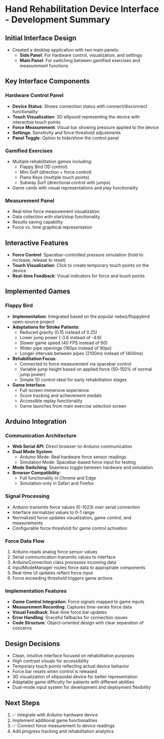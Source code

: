# Hand Rehabilitation Device Interface - Development Summary

## Initial Interface Design
- Created a desktop application with two main panels:
  - **Side Panel**: For hardware control, visualization, and settings
  - **Main Panel**: For switching between gamified exercises and measurement functions

## Key Interface Components

### Hardware Control Panel
- **Device Status**: Shows connection status with connect/disconnect functionality
- **Touch Visualization**: 3D ellipsoid representing the device with interactive touch points
- **Force Measurement**: Visual bar showing pressure applied to the device
- **Settings**: Sensitivity and force threshold adjustments
- **Panel Toggle**: Option to hide/show the control panel

### Gamified Exercises
- Multiple rehabilitation games including:
  - Flappy Bird (1D control)
  - Mini Golf (direction + force control)
  - Piano Keys (multiple touch points)
  - Subway Surf (directional control with jumps)
- Game cards with visual representations and play functionality

### Measurement Panel
- Real-time force measurement visualization
- Data collection with start/stop functionality
- Results saving capability
- Force vs. time graphical representation

## Interactive Features
- **Force Control**: Spacebar-controlled pressure simulation (hold to increase, release to reset)
- **Touch Visualization**: Click to create temporary touch points on the device
- **Real-time Feedback**: Visual indicators for force and touch points

## Implemented Games

### Flappy Bird
- **Implementation**: Integrated based on the popular nebez/floppybird open-source project
- **Adaptations for Stroke Patients**:
  - Reduced gravity (0.15 instead of 0.25)
  - Lower jump power (-3.6 instead of -4.6)
  - Slower game speed (40 FPS instead of 60)
  - Wider pipe openings (160px instead of 90px)
  - Longer intervals between pipes (2100ms instead of 1400ms)
- **Rehabilitation Focus**:
  - Connected to force measurement via spacebar control
  - Variable jump height based on applied force (50-150% of normal jump power)
  - Simple 1D control ideal for early rehabilitation stages
- **Game Interface**:
  - Full-screen immersive experience
  - Score tracking and achievement medals
  - Accessible replay functionality
  - Game launches from main exercise selection screen

## Arduino Integration

### Communication Architecture
- **Web Serial API**: Direct browser-to-Arduino communication
- **Dual Mode System**:
  - Arduino Mode: Real hardware force sensor readings
  - Simulation Mode: Spacebar-based force input for testing
- **Mode Switching**: Seamless toggle between hardware and simulation
- **Browser Compatibility**:
  - Full functionality in Chrome and Edge
  - Simulation-only in Safari and Firefox

### Signal Processing
- Arduino transmits force values (0-1023) over serial connection
- Interface normalizes values to 0-1 range
- Normalized force updates visualization, game control, and measurements
- Configurable force threshold for game control activation

### Force Data Flow
1. Arduino reads analog force sensor values
2. Serial communication transmits values to interface
3. ArduinoConnection class processes incoming data
4. InputModeManager routes force data to appropriate components
5. Real-time UI updates reflect force input
6. Force exceeding threshold triggers game actions

### Implementation Features
- **Game Control Integration**: Force signals mapped to game inputs
- **Measurement Recording**: Captures time-series force data
- **Visual Feedback**: Real-time force bar updates
- **Error Handling**: Graceful fallbacks for connection issues
- **Code Structure**: Object-oriented design with clear separation of concerns

## Design Decisions
- Clean, intuitive interface focused on rehabilitation purposes
- High contrast visuals for accessibility
- Temporary touch points reflecting actual device behavior
- Force bar resets when control is released
- 3D visualization of ellipsoidal device for better representation
- Adaptable game difficulty for patients with different abilities
- Dual-mode input system for development and deployment flexibility

## Next Steps
1. ✅ Integrate with Arduino hardware device
2. Implement additional game functionalities
3. ✅ Connect force measurement to device readings
6. Add progress tracking and rehabilitation analytics 